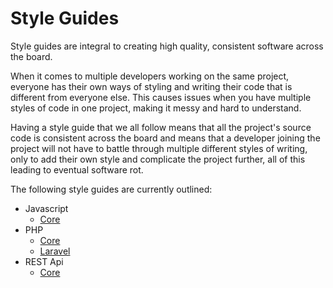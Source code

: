 # Style Guides

Style guides are integral to creating high quality, consistent software across the board.

When it comes to multiple developers working on the same project, everyone has their own ways of styling and writing their code that is different from everyone else. This causes issues when you have multiple styles of code in one project, making it messy and hard to understand.

Having a style guide that we all follow means that all the project's source code is consistent across the board and means that a developer joining the project will not have to battle through multiple different styles of writing, only to add their own style and complicate the project further, all of this leading to eventual software rot.

The following style guides are currently outlined:

- Javascript
  - [Core](javascript/core.md)
- PHP
  - [Core](php/core.md)
  - [Laravel](php/laravel.md)
- REST Api
  - [Core](rest-api/core.md)  